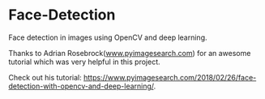 # Face-Detection
Face detection in images using OpenCV and deep learning.

Thanks to Adrian Rosebrock(www.pyimagesearch.com) for an awesome tutorial which was very helpful in this project. 

Check out his tutorial: https://www.pyimagesearch.com/2018/02/26/face-detection-with-opencv-and-deep-learning/.
